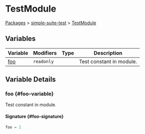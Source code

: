 <!-- Front Matter! -->

# TestModule

[Packages](./) &gt; [simple-suite-test](./simple-suite-test) &gt; [TestModule](./simple-suite-test/testmodule-namespace)

## Variables

| Variable | Modifiers | Type | Description |
| --- | --- | --- | --- |
| [foo](./simple-suite-test/testmodule-namespace#foo-variable) | `readonly` |  | Test constant in module. |

## Variable Details

### foo {#foo-variable}

Test constant in module.

#### Signature {#foo-signature}

```typescript
foo = 2
```
